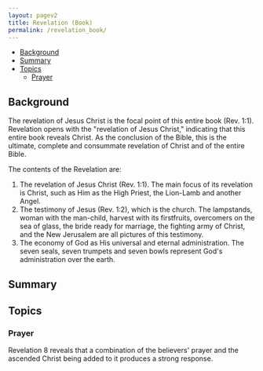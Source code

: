 ```yaml
---
layout: pagev2
title: Revelation (Book)
permalink: /revelation_book/
---
```

- [Background](#background)
- [Summary](#summary)
- [Topics](#topics)
  - [Prayer](#prayer)

## Background

The revelation of Jesus Christ is the focal point of this entire book (Rev. 1:1). Revelation opens with the "revelation of Jesus Christ," indicating that this entire book reveals Christ. As the conclusion of the Bible, this is the ultimate, complete and consummate revelation of Christ and of the entire Bible. 

The contents of the Revelation are:

1. The revelation of Jesus Christ (Rev. 1:1). The main focus of its revelation is Christ, such as Him as the High Priest, the Lion-Lamb and another Angel.
2. The testimony of Jesus (Rev. 1:2), which is the church. The lampstands, woman with the man-child, harvest with its firstfruits, overcomers on the sea of glass, the bride ready for marriage, the fighting army of Christ, and the New Jerusalem are all pictures of this testimony.
3. The economy of God as His universal and eternal administration. The seven seals, seven trumpets and seven bowls represent God's administration over the earth.

## Summary

## Topics

### Prayer

Revelation 8 reveals that a combination of the believers' prayer and the ascended Christ being added to it produces a strong response. 
